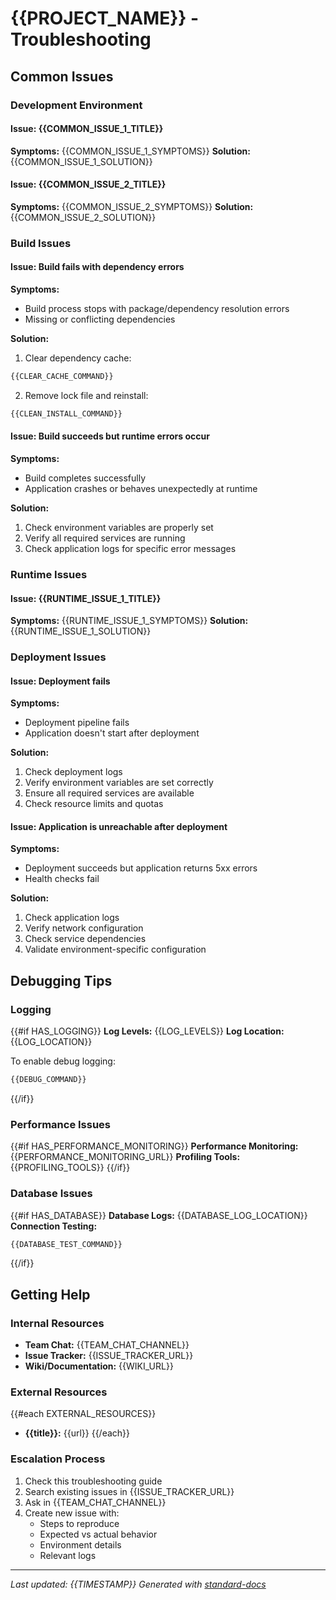 # {{PROJECT_NAME}} - Troubleshooting

## Common Issues

### Development Environment

#### Issue: {{COMMON_ISSUE_1_TITLE}}
**Symptoms:** {{COMMON_ISSUE_1_SYMPTOMS}}
**Solution:**
{{COMMON_ISSUE_1_SOLUTION}}

#### Issue: {{COMMON_ISSUE_2_TITLE}}
**Symptoms:** {{COMMON_ISSUE_2_SYMPTOMS}}
**Solution:**
{{COMMON_ISSUE_2_SOLUTION}}

### Build Issues

#### Issue: Build fails with dependency errors
**Symptoms:** 
- Build process stops with package/dependency resolution errors
- Missing or conflicting dependencies

**Solution:**
1. Clear dependency cache:
```bash
{{CLEAR_CACHE_COMMAND}}
```
2. Remove lock file and reinstall:
```bash
{{CLEAN_INSTALL_COMMAND}}
```

#### Issue: Build succeeds but runtime errors occur
**Symptoms:**
- Build completes successfully
- Application crashes or behaves unexpectedly at runtime

**Solution:**
1. Check environment variables are properly set
2. Verify all required services are running
3. Check application logs for specific error messages

### Runtime Issues

#### Issue: {{RUNTIME_ISSUE_1_TITLE}}
**Symptoms:** {{RUNTIME_ISSUE_1_SYMPTOMS}}
**Solution:**
{{RUNTIME_ISSUE_1_SOLUTION}}

### Deployment Issues

#### Issue: Deployment fails
**Symptoms:**
- Deployment pipeline fails
- Application doesn't start after deployment

**Solution:**
1. Check deployment logs
2. Verify environment variables are set correctly
3. Ensure all required services are available
4. Check resource limits and quotas

#### Issue: Application is unreachable after deployment
**Symptoms:**
- Deployment succeeds but application returns 5xx errors
- Health checks fail

**Solution:**
1. Check application logs
2. Verify network configuration
3. Check service dependencies
4. Validate environment-specific configuration

## Debugging Tips

### Logging
{{#if HAS_LOGGING}}
**Log Levels:** {{LOG_LEVELS}}
**Log Location:** {{LOG_LOCATION}}

To enable debug logging:
```bash
{{DEBUG_COMMAND}}
```
{{/if}}

### Performance Issues
{{#if HAS_PERFORMANCE_MONITORING}}
**Performance Monitoring:** {{PERFORMANCE_MONITORING_URL}}
**Profiling Tools:** {{PROFILING_TOOLS}}
{{/if}}

### Database Issues
{{#if HAS_DATABASE}}
**Database Logs:** {{DATABASE_LOG_LOCATION}}
**Connection Testing:**
```bash
{{DATABASE_TEST_COMMAND}}
```
{{/if}}

## Getting Help

### Internal Resources
- **Team Chat:** {{TEAM_CHAT_CHANNEL}}
- **Issue Tracker:** {{ISSUE_TRACKER_URL}}
- **Wiki/Documentation:** {{WIKI_URL}}

### External Resources
{{#each EXTERNAL_RESOURCES}}
- **{{title}}:** {{url}}
{{/each}}

### Escalation Process
1. Check this troubleshooting guide
2. Search existing issues in {{ISSUE_TRACKER_URL}}
3. Ask in {{TEAM_CHAT_CHANNEL}}
4. Create new issue with:
   - Steps to reproduce
   - Expected vs actual behavior
   - Environment details
   - Relevant logs

---
*Last updated: {{TIMESTAMP}}*
*Generated with [standard-docs](https://github.com/johnplummer/standard-docs)*